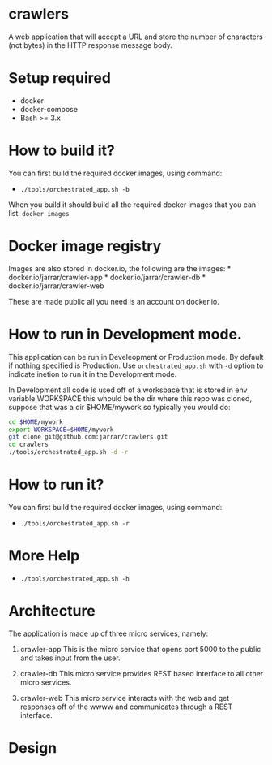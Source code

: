 # crawlers
A web application that will accept a URL and store the number of characters (not bytes) in the HTTP
response message body.

# Setup required
* docker
* docker-compose
* Bash >= 3.x

# How to build it?
You can first build the required docker images, using command:

* `./tools/orchestrated_app.sh -b`

When you build it should build all the required docker images that you can
list:
`docker images`

# Docker image registry

Images are also stored in docker.io, the following are the images:
    * docker.io/jarrar/crawler-app
    * docker.io/jarrar/crawler-db
    * docker.io/jarrar/crawler-web

These are made public all you need is an account on docker.io.

# How to run in Development mode.

This application can be run in Develeopment or Production mode. By default if nothing specified
is Production. Use `orchestrated_app.sh` with `-d` option to indicate inetion to run it in the
Development mode.

In Development all code is used off of a workspace that is stored in env variable WORKSPACE
this whould be the dir where this repo was cloned, suppose that was a dir $HOME/mywork so
typically you would do:

```bash
cd $HOME/mywork
export WORKSPACE=$HOME/mywork
git clone git@github.com:jarrar/crawlers.git
cd crawlers
./tools/orchestrated_app.sh -d -r
```

# How to run it?
You can first build the required docker images, using command:

* `./tools/orchestrated_app.sh -r`

# More Help

* `./tools/orchestrated_app.sh -h`

# Architecture

The application is made up of three micro services, namely:

1. crawler-app
   This is the micro service that opens port 5000 to the public and takes
   input from the user.

2. crawler-db
    This micro service provides REST based interface to all other micro services.

3. crawler-web
    This micro service interacts with the web and get responses off of the wwww and
    communicates through a REST interface.

# Design
